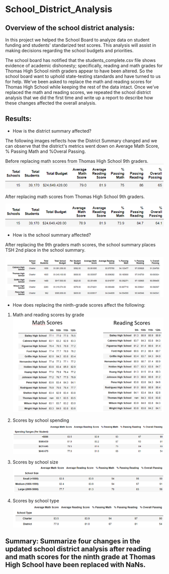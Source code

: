# School_District_Analysis

## Overview of the school district analysis:
In this project we helped the School Board to analyze data on student funding and students' standarized test scores. This analysis will assist in making decisions regarding the school budgets and priorities. 

The school board has notified that the students_complete.csv file shows evidence of academic dishonesty; specifically, reading and math grades for Thomas High School ninth graders appear to have been altered. So the school board want to uphold state-testing standards and have turned to us for help. We've been asked to replace the math and reading scores for Thomas High School while keeping the rest of the data intact. Once we’ve replaced the math and reading scores, we repeated the school district analysis that we did the first time and write up a report to describe how these changes affected the overall analysis.

## Results: 

* How is the district summary affected?

The following images reflects how the District Summary changed and we can observe that the district's metrics went down on Average Math Score, % Passing Math and %Overal Passing.

Before replacing math scores from Thomas High School 9th graders.
![This is an image](Resources/district_summary_before.png)

After replacing math scores from Thomas High School 9th graders.

![This is an image](Resources/district_summary_after.png)

* How is the school summary affected?

After replacing the 9th graders math scores, the school summary places TSH  2nd place in the school summary. 

![This is an image](Resources/Per_schoolSummary.png)




*  How does replacing the ninth-grade scores affect the following:

1.  Math and reading scores by grade
![This is an image](Resources/ScoresByGrade.png)

2.  Scores by school spending
![This is an image](Resources/Spending.png)
3.  Scores by school size
![This is an image](Resources/PerSchoolsize.png)
4.  Scores by school type
![This is an image](Resources/PerSchoolType.png)

## Summary: Summarize four changes in the updated school district analysis after reading and math scores for the ninth grade at Thomas High School have been replaced with NaNs.